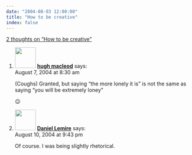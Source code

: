 ```yaml
---
date: "2004-08-03 12:00:00"
title: "How to be creative"
index: false
---
```


[2 thoughts on &ldquo;How to be creative&rdquo;](/lemire/blog/2004/08-03-how-to-be-creative)

<ol class="comment-list">
<li id="comment-128" class="comment even thread-even depth-1">
<div class="comment-author vcard">
<img alt src="https://secure.gravatar.com/avatar/9d2d2dccb99a4ec9063f80066168db6d?s=56&#038;d=mm&#038;r=g" srcset="https://secure.gravatar.com/avatar/9d2d2dccb99a4ec9063f80066168db6d?s=112&#038;d=mm&#038;r=g 2x" class="avatar avatar-56 photo" height="56" width="56" decoding="async" /> <b class="fn"><a href="http://gapingvoid.com/" class="url" rel="ugc external nofollow">hugh macleod</a></b> <span class="says">says:</span> </div>
<div class="comment-metadata"><time datetime="2004-08-07T08:30:31+00:00">August 7, 2004 at 8:30 am</time></a> </div>
<div class="comment-content">
<p>(Coughs) Granted, but saying &ldquo;the more lonely it is&rdquo; is not the same as saying &ldquo;you will be extremely loney&rdquo;</p>
<p>😉</p>
</div>
</li>
<li id="comment-131" class="comment odd alt thread-odd thread-alt depth-1">
<div class="comment-author vcard">
<img alt src="https://secure.gravatar.com/avatar/?s=56&#038;d=mm&#038;r=g" srcset="https://secure.gravatar.com/avatar/?s=112&#038;d=mm&#038;r=g 2x" class="avatar avatar-56 photo avatar-default" height="56" width="56" decoding="async" /> <b class="fn"><a href="https://lemire.me/blog/" class="url" rel="ugc">Daniel Lemire</a></b> <span class="says">says:</span> </div>
<div class="comment-metadata"><time datetime="2004-08-10T21:43:13+00:00">August 10, 2004 at 9:43 pm</time></a> </div>
<div class="comment-content">
<p>Of course. I was being slightly rhetorical.</p>
</div>
</li>
</ol>
